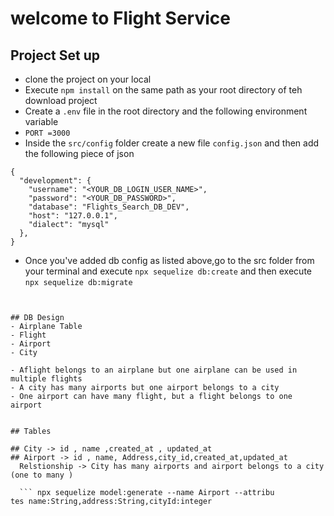 # welcome to Flight Service 

## Project Set up

- clone the project on your local 
- Execute `npm install` on the same path as your root directory of teh download project 
- Create a `.env` file in the root directory and the following environment variable 
- `PORT =3000` 
- Inside the `src/config` folder create a new file `config.json` and then add the following piece of json


```
{
  "development": {
    "username": "<YOUR_DB_LOGIN_USER_NAME>",
    "password": "<YOUR_DB_PASSWORD>",
    "database": "Flights_Search_DB_DEV",
    "host": "127.0.0.1",
    "dialect": "mysql"
  },
}
```
- Once you've added db config as listed above,go to the src folder from your terminal and execute `npx sequelize db:create`
and then execute 
`npx sequelize db:migrate`

```


## DB Design 
- Airplane Table 
- Flight 
- Airport 
- City 

- Aflight belongs to an airplane but one airplane can be used in multiple flights 
- A city has many airports but one airport belongs to a city 
- One airport can have many flight, but a flight belongs to one airport 


## Tables

## City -> id , name ,created_at , updated_at 
## Airport -> id , name, Address,city_id,created_at,updated_at 
  Relstionship -> City has many airports and airport belongs to a city (one to many )

  ``` npx sequelize model:generate --name Airport --attribu
tes name:String,address:String,cityId:integer
```
